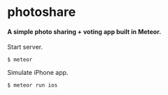 # photoshare

#### A simple photo sharing + voting app built in Meteor.

Start server.
```
$ meteor
```

Simulate iPhone app.
```
$ meteor run ios
```
